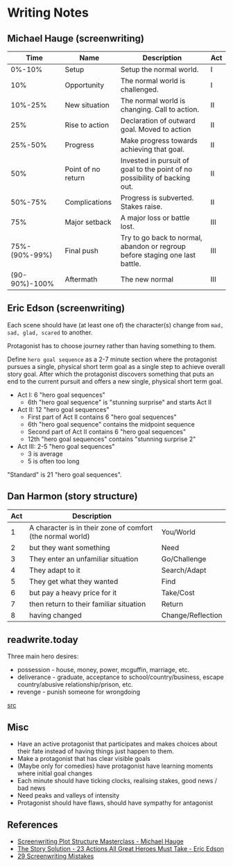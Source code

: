 Writing Notes
===

Michael Hauge (screenwriting)
---

| Time | Name | Description | Act |
|------|------|-------------|-----|
| 0%-10% | Setup | Setup the normal world. | I |
| 10% | Opportunity | The normal world is challenged. | I |
| 10%-25% | New situation | The normal world is changing. Call to action. | II |
| 25% | Rise to action | Declaration of outward goal. Moved to action | II |
| 25%-50% | Progress | Make progress towards achieving that goal. | II |
| 50% | Point of no return | Invested in pursuit of goal to the point of no possibility of backing out. | II |
| 50%-75% | Complications | Progress is subverted. Stakes raise.  | II |
| 75% | Major setback | A major loss or battle lost. | III |
| 75%-(90%-99%) | Final push | Try to go back to normal, abandon or regroup before staging one last battle. | III |
| (90-90%)-100% | Aftermath | The new normal | III |



Eric Edson (screenwriting)
---

Each scene should have (at least one of) the character(s) change from `mad, sad, glad, scared`
to another.

Protagonist has to choose journey rather than having something to them.

Define `hero goal sequence` as a 2-7 minute section where the protagonist pursues a single, physical
short term goal as a single step to achieve overall story goal. After which the protagonist discovers
something that puts an end to the current pursuit and offers a new single, physical short term goal.

* Act I: 6 "hero goal sequences" 
  - 6th "hero goal sequence" is "stunning surprise" and starts Act II
* Act II: 12 "hero goal sequences"
  - First part of Act II contains 6 "hero goal sequences"
  - 6th "hero goal sequence" contains the midpoint sequence
  - Second part of Act II contains 6 "hero goal sequences"
  - 12th "hero goal sequences" contains "stunning surprise 2"
* Act III: 2-5 "hero goal sequences"
  - 3 is average
  - 5 is often too long

"Standard" is 21 "hero goal sequences".

Dan Harmon (story structure)
---

| Act | Description | |
|---|---|---|
| 1 | A character is in their zone of comfort (the normal world) | You/World |
| 2 | but they want something | Need |
| 3 | They enter an unfamiliar situation | Go/Challenge |
| 4 | They adapt to it | Search/Adapt |
| 5 | They get what they wanted | Find |
| 6 | but pay a heavy price for it | Take/Cost |
| 7 | then return to their familiar situation | Return |
| 8 | having changed | Change/Reflection |

readwrite.today
---

Three main hero desires:

* possession - house, money, power, mcguffin, marriage, etc.
* deliverance - graduate, acceptance to school/country/business, escape country/abusive relationship/prison, etc.
* revenge - punish someone for wrongdoing

[src](https://readandwrite.today/essay/what-makes-a-character-memorable.html)

Misc
---

* Have an active protagonist that participates and makes choices about their fate instead of having things just
  happen to them.
* Make a protagonist that has clear visible goals
* (Maybe only for comedies) have protagonist have learning moments where initial goal changes
* Each minute should have ticking clocks, realising stakes, good news / bad news
* Need peaks and valleys of intensity
* Protagonist should have flaws, should have sympathy for antagonist

References
---

* [Screenwriting Plot Structure Masterclass - Michael Hauge](https://youtu.be/besI6G4p4nw)
* [The Story Solution - 23 Actions All Great Heroes Must Take - Eric Edson](https://youtu.be/IdhJ3UGcm_Y)
* [29 Screenwriting Mistakes](https://youtu.be/gyFHlxdOSsw)

